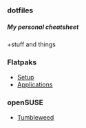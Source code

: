 ### dotfiles

##### My personal cheatsheet

+stuff and things

### Flatpaks
- [Setup](/flatpak/setup.md)
- [Applications](/flatpak/applications.md)

### openSUSE
- [Tumbleweed](/openSUSE/Tumbleweed.md)
